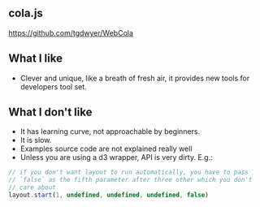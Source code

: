 ## cola.js
https://github.com/tgdwyer/WebCola

## What I like

* Clever and unique, like a breath of fresh air, it provides new tools for developers tool set.

## What I don't like

* It has learning curve, not approachable by beginners.
* It is slow.
* Examples source code are not explained really well
* Unless you are using a d3 wrapper, API is very dirty. E.g.:

```js 
// if you don't want layout to run automatically, you have to pass
// `false` as the fifth parameter after three other which you don't
// care about
layout.start(1, undefined, undefined, undefined, false)
```